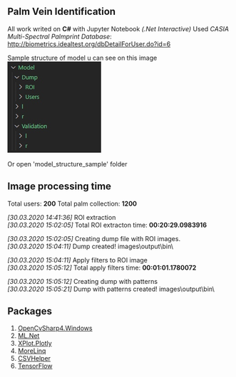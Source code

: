 ## Palm Vein Identification 

All work writed on **C#** with Jupyter Notebook *(.Net Interactive)*
Used *CASIA Multi-Spectral Palmprint Database*: http://biometrics.idealtest.org/dbDetailForUser.do?id=6

Sample structure of model u can see on this image  
![structure](images/model_structure.jpg)

Or open 'model_structure_sample' folder

## Image processing time

Total users: **200**
Total palm collection: **1200**

*[30.03.2020 14:41:36]* ROI extraction  
*[30.03.2020 15:02:05]* Total ROI extracton time: **00:20:29.0983916**

*[30.03.2020 15:02:05]* Creating dump file with ROI images.  
*[30.03.2020 15:04:11]* Dump created! images\output\bin\

*[30.03.2020 15:04:11]* Apply filters to ROI image  
*[30.03.2020 15:05:12]* Total apply filters time: **00:01:01.1780072**

*[30.03.2020 15:05:12]* Creating dump with patterns  
*[30.03.2020 15:05:21]* Dump with patterns created! images\output\bin\

## Packages
	
1. [OpenCvSharp4.Windows](https://github.com/shimat/opencvsharp)
2. [ML.Net](https://github.com/dotnet/machinelearning)
3. [XPlot.Plotly](https://github.com/fslaborg/XPlot)
4. [MoreLinq](https://morelinq.github.io/)
5. [CSVHelper](https://joshclose.github.io/CsvHelper/)
6. [TensorFlow](https://storage.googleapis.com/tensorflow/windows/gpu/tensorflow_gpu-2.1.0-cp37-cp37m-win_amd64.whl)